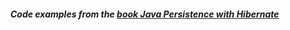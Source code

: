 ##### Code examples from the [book Java Persistence with Hibernate](https://www.amazon.com/Java-Persistence-Hibernate-Christian-Bauer/dp/1617290459) 